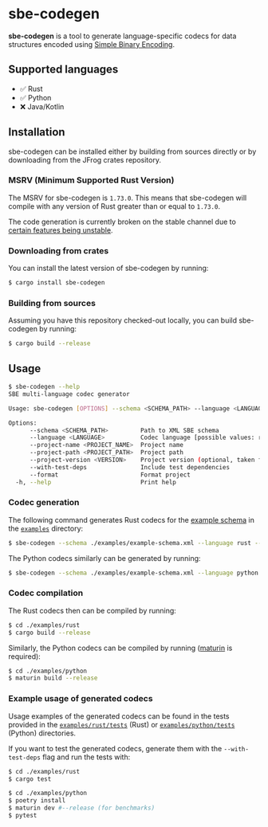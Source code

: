 # sbe-codegen

**sbe-codegen** is a tool to generate language-specific codecs for data structures encoded using [Simple Binary Encoding](https://github.com/real-logic/simple-binary-encoding).

## Supported languages
- ✅ Rust
- ✅ Python
- ❌ Java/Kotlin

## Installation
sbe-codegen can be installed either by building from sources directly or by downloading from the JFrog crates repository.

### MSRV (Minimum Supported Rust Version)
The MSRV for sbe-codegen is `1.73.0`. 
This means that sbe-codegen will compile with any version of Rust greater than or equal to `1.73.0`.

The code generation is currently broken on the stable channel due to [certain features being unstable](https://github.com/udoprog/genco/issues/39#issuecomment-1737953712).

### Downloading from crates
You can install the latest version of sbe-codegen by running:
```bash
$ cargo install sbe-codegen
```

### Building from sources
Assuming you have this repository checked-out locally, you can build sbe-codegen by running:
```bash
$ cargo build --release
```

## Usage
```bash
$ sbe-codegen --help
SBE multi-language codec generator

Usage: sbe-codegen [OPTIONS] --schema <SCHEMA_PATH> --language <LANGUAGE> --project-name <PROJECT_NAME> --project-path <PROJECT_PATH>

Options:
      --schema <SCHEMA_PATH>         Path to XML SBE schema
      --language <LANGUAGE>          Codec language [possible values: rust, python]
      --project-name <PROJECT_NAME>  Project name
      --project-path <PROJECT_PATH>  Project path
      --project-version <VERSION>    Project version (optional, taken from schema if not specified)
      --with-test-deps               Include test dependencies
      --format                       Format project
  -h, --help                         Print help
```

### Codec generation
The following command generates Rust codecs for the [example schema](./examples/example-schema.xml) in the [`examples`](./examples) directory:
```bash
$ sbe-codegen --schema ./examples/example-schema.xml --language rust --project-name example --project-path ./examples/rust --with-test-deps --format
```

The Python codecs similarly can be generated by running:
```bash
$ sbe-codegen --schema ./examples/example-schema.xml --language python --project-name example --project-path ./examples/python --format
```

### Codec compilation
The Rust codecs then can be compiled by running:
```bash
$ cd ./examples/rust
$ cargo build --release
```

Similarly, the Python codecs can be compiled by running ([maturin](https://github.com/PyO3/maturin) is required):
```bash
$ cd ./examples/python
$ maturin build --release
```

### Example usage of generated codecs
Usage examples of the generated codecs can be found in the tests provided in the [`examples/rust/tests`](./examples/rust/tests) (Rust) or [`examples/python/tests`](./examples/python/tests) (Python) directories.

If you want to test the generated codecs, generate them with the `--with-test-deps` flag and run the tests with:
```bash
$ cd ./examples/rust
$ cargo test
```

```bash
$ cd ./examples/python
$ poetry install
$ maturin dev #--release (for benchmarks)
$ pytest
```
